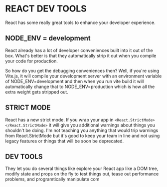 # REACT DEV TOOLS

React has some really great tools to enhance your developer experience.

## NODE_ENV = development

React already has a lot of developer conveniences built into it out of the box. What's better is that they automatically strip it out when you compile your code for production.

So how do you get the debugging conveniences then? Well, if you're using Vite.js, it will compile your development server with an environment variable of NODE_ENV=development and then when you run vite build it will automatically change that to NODE_ENV=production which is how all the extra weight gets stripped out.

## STRICT MODE

React has a new strict mode. If you wrap your app in `<React.StrictMode></React.StrictMode>` it will give you additional warnings about things you shouldn't be doing. I'm not teaching you anything that would trip warnings from React.StrictMode but it's good to keep your team in line and not using legacy features or things that will be soon be deprecated.

## DEV TOOLS

They let you do several things like explore your React app like a DOM tree, modify state and props on the fly to test things out, tease out performance problems, and programtically manipulate com